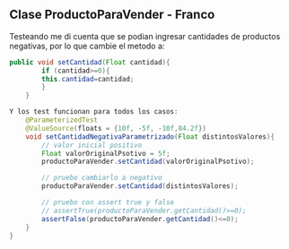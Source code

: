## Clase ProductoParaVender - Franco ## 

Testeando me di cuenta que se podian ingresar cantidades de productos negativas, por lo que cambie el metodo a:

``` java
public void setCantidad(Float cantidad){
        if (cantidad>=0){
        this.cantidad=cantidad;
        }
    }

```
``` java
Y los test funcionan para todos los casos:
    @ParameterizedTest
    @ValueSource(floats = {10f, -5f, -10f,84.2f})
	void setCantidadNegativaParametrizado(Float distintosValores){
        // valor inicial positivo
        Float valorOriginalPsotivo = 5f;
		productoParaVender.setCantidad(valorOriginalPsotivo);

        // pruebo cambiarlo a negativo
		productoParaVender.setCantidad(distintosValores);

        // pruebo con assert true y false
		// assertTrue(productoParaVender.getCantidad()>=0);
        assertFalse(productoParaVender.getCantidad()<=0);
	}
}

```
